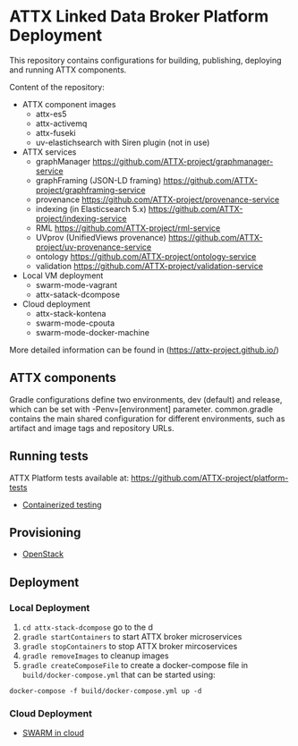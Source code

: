 # ATTX Linked Data Broker Platform Deployment

This repository contains configurations for building, publishing, deploying and running ATTX components.

Content of the repository:
* ATTX component images
  * attx-es5
  * attx-activemq
  * attx-fuseki
  * uv-elastichsearch with Siren plugin (not in use)
* ATTX services
  * graphManager https://github.com/ATTX-project/graphmanager-service
  * graphFraming (JSON-LD framing) https://github.com/ATTX-project/graphframing-service
  * provenance https://github.com/ATTX-project/provenance-service
  * indexing (in Elasticsearch 5.x) https://github.com/ATTX-project/indexing-service
  * RML https://github.com/ATTX-project/rml-service
  * UVprov (UnifiedViews provenance) https://github.com/ATTX-project/uv-provenance-service
  * ontology https://github.com/ATTX-project/ontology-service
  * validation https://github.com/ATTX-project/validation-service
* Local VM deployment
  * swarm-mode-vagrant
  * attx-satack-dcompose
* Cloud deployment
  * attx-stack-kontena
  * swarm-mode-cpouta
  * swarm-mode-docker-machine

More detailed information can be found in (https://attx-project.github.io/)

## ATTX components

Gradle configurations define two environments, dev (default) and release, which can be set with -Penv=[environment] parameter. common.gradle contains the main shared configuration for different environments, such as artifact and image tags and repository URLs.

## Running tests

ATTX Platform tests available at: https://github.com/ATTX-project/platform-tests
    
* [Containerized testing](https://attx-project.github.io/Containerized-testing.html)

## Provisioning

* [OpenStack](https://attx-project.github.io/Provisioning-ATTX-Components-on-CSC-Open-Stack-cPouta.html)

## Deployment

### Local Deployment

1. `cd attx-stack-dcompose` go to the d
2. `gradle startContainers` to start ATTX broker microservices
3. `gradle stopContainers` to stop ATTX broker mircoservices
4. `gradle removeImages` to cleanup images
5. `gradle createComposeFile` to create a docker-compose file in `build/docker-compose.yml` that can be started using:
```
docker-compose -f build/docker-compose.yml up -d
```

### Cloud Deployment

* [SWARM in cloud](https://attx-project.github.io/Deploying-ATTX-Components-on-Docker-Swarm.html)
